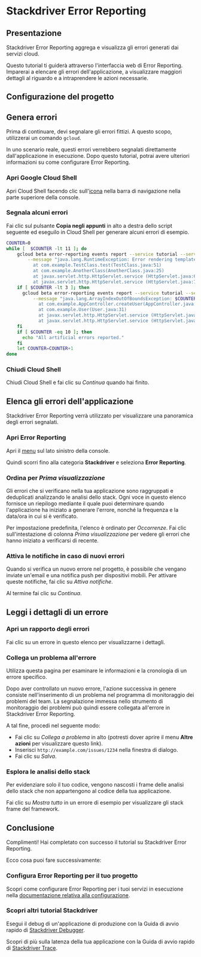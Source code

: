 # Stackdriver Error Reporting

## Presentazione

Stackdriver Error Reporting aggrega e visualizza gli errori generati dai servizi cloud.

Questo tutorial ti guiderà attraverso l'interfaccia web di Error Reporting. Imparerai a elencare gli errori dell'applicazione, a visualizzare maggiori dettagli al riguardo e a intraprendere le azioni necessarie.

## Configurazione del progetto

<walkthrough-project-setup></walkthrough-project-setup>

## Genera errori

Prima di continuare, devi segnalare gli errori fittizi. A questo scopo, utilizzerai un comando `gcloud`.

In uno scenario reale, questi errori verrebbero segnalati direttamente dall'applicazione in esecuzione. Dopo questo tutorial, potrai avere ulteriori informazioni su come configurare Error Reporting.

### Apri Google Cloud Shell

Apri Cloud Shell facendo clic sull'[icona][spotlight-open-devshell] <walkthrough-cloud-shell-icon></walkthrough-cloud-shell-icon> nella barra di navigazione nella parte superiore della console.

### Segnala alcuni errori

Fai clic sul pulsante **Copia negli appunti** in alto a destra dello script seguente ed eseguilo in Cloud Shell per generare alcuni errori di esempio.

```bash
COUNTER=0
while [  $COUNTER -lt 11 ]; do
    gcloud beta error-reporting events report --service tutorial --service-version v$((COUNTER/10+1)) \
        --message "java.lang.RuntimeException: Error rendering template $COUNTER
          at com.example.TestClass.test(TestClass.java:51)
          at com.example.AnotherClass(AnotherClass.java:25)
          at javax.servlet.http.HttpServlet.service (HttpServlet.java:617)
          at javax.servlet.http.HttpServlet.service (HttpServlet.java:717)"
    if [ $COUNTER -lt 3 ]; then
      gcloud beta error-reporting events report --service tutorial --service-version v1 \
          --message "java.lang.ArrayIndexOutOfBoundsException: $COUNTER
            at com.example.AppController.createUser(AppController.java:42)
            at com.example.User(User.java:31)
            at javax.servlet.http.HttpServlet.service (HttpServlet.java:617)
            at javax.servlet.http.HttpServlet.service (HttpServlet.java:717)"
    fi
    if [ $COUNTER -eq 10 ]; then
      echo "All artificial errors reported."
    fi
    let COUNTER=COUNTER+1
done
```

### Chiudi Cloud Shell

Chiudi Cloud Shell e fai clic su *Continua* quando hai finito.

## Elenca gli errori dell'applicazione

Stackdriver Error Reporting verrà utilizzato per visualizzare una panoramica degli errori segnalati.

### Apri Error Reporting

Apri il [menu][spotlight-console-menu] sul lato sinistro della console.

Quindi scorri fino alla categoria **Stackdriver** e seleziona **Error Reporting**.

<walkthrough-menu-navigation sectionid="CRASH_SECTION"></walkthrough-menu-navigation>

### Ordina per *Prima visualizzazione*

Gli errori che si verificano nella tua applicazione sono raggruppati e deduplicati analizzando le analisi dello stack. Ogni voce in questo elenco fornisce un riepilogo mediante il quale puoi determinare quando l'applicazione ha iniziato a generare l'errore, nonché la frequenza e la data/ora in cui si è verificato.

Per impostazione predefinita, l'elenco è ordinato per *Occorrenze*. Fai clic sull'intestazione di colonna *Prima visualizzazione* per vedere gli errori che hanno iniziato a verificarsi di recente.

### Attiva le notifiche in caso di nuovi errori

Quando si verifica un nuovo errore nel progetto, è possibile che vengano inviate un'email e una notifica push per dispositivi mobili. Per attivare queste notifiche, fai clic su *Attiva notifiche*.

Al termine fai clic su *Continua*.

## Leggi i dettagli di un errore

### Apri un rapporto degli errori

Fai clic su un errore in questo elenco per visualizzarne i dettagli.

### Collega un problema all'errore

Utilizza questa pagina per esaminare le informazioni e la cronologia di un errore specifico.

Dopo aver controllato un nuovo errore, l'azione successiva in genere consiste nell'inserimento di un problema nel programma di monitoraggio dei problemi del team. La segnalazione immessa nello strumento di monitoraggio dei problemi può quindi essere collegata all'errore in Stackdriver Error Reporting.

A tal fine, procedi nel seguente modo:

  *  Fai clic su *Collega a problema* in alto (potresti dover aprire il menu **Altre azioni** per visualizzare questo link).
  *  Inserisci `http://example.com/issues/1234` nella finestra di dialogo.
  *  Fai clic su *Salva*.

### Esplora le analisi dello stack

Per evidenziare solo il tuo codice, vengono nascosti i frame delle analisi dello stack che non appartengono al codice della tua applicazione.

Fai clic su *Mostra tutto* in un errore di esempio per visualizzare gli stack frame del framework.

## Conclusione

<walkthrough-conclusion-trophy></walkthrough-conclusion-trophy>

Complimenti! Hai completato con successo il tutorial su Stackdriver Error Reporting.

Ecco cosa puoi fare successivamente:

### Configura Error Reporting per il tuo progetto

Scopri come configurare Error Reporting per i tuoi servizi in esecuzione nella [documentazione relativa alla configurazione][errors-setup].

### Scopri altri tutorial Stackdriver

Esegui il debug di un'applicazione di produzione con la Guida di avvio rapido di [Stackdriver Debugger][debug-quickstart].

Scopri di più sulla latenza della tua applicazione con la Guida di avvio rapido di [Stackdriver Trace][trace-quickstart].

[debug-quickstart]: https://cloud.google.com/debugger/docs/quickstart
[errors-setup]: https://cloud.google.com/error-reporting/docs/how-to
[spotlight-console-menu]: walkthrough://spotlight-pointer?spotlightId=console-nav-menu
[spotlight-open-devshell]: walkthrough://spotlight-pointer?spotlightId=devshell-activate-button
[trace-quickstart]: https://cloud.google.com/trace/docs/quickstart
